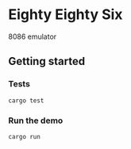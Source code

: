 # Eighty Eighty Six
8086 emulator

## Getting started

### Tests
```cargo test```

### Run the demo
```cargo run```
